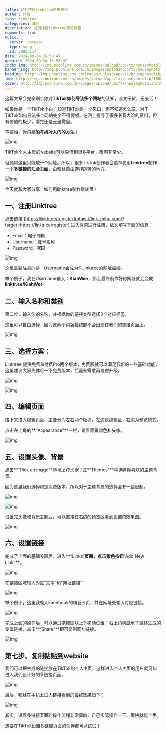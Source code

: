 ```yaml
---
title: 站外神器linktree使用教程
author: 作者
tags: linktree
categories: 其他
description: 站外神器linktree使用教程
comments: true
music:
  server: netease
  type: song
  id: 30903117
date: 2024-09-04 16:58:47
updated: 2024-09-04 16:58:47
index_img: http://img.pconline.com.cn/images/upload/upc/tx/housephotolib/1808/27/c0/105800988_1535343154593.jpg
banner_img: http://img.pconline.com.cn/images/upload/upc/tx/housephotolib/1808/27/c0/105800988_1535343154593.jpg
headimg: http://img.pconline.com.cn/images/upload/upc/tx/housephotolib/1808/27/c0/105800988_1535343154593.jpg
img: http://img.pconline.com.cn/images/upload/upc/tx/housephotolib/1808/27/c0/105800988_1535343154593.jpg
cover: http://img.pconline.com.cn/images/upload/upc/tx/housephotolib/1808/27/c0/105800988_1535343154593.jpg
---
```


这篇文章会完全刷新你对**TikTok如何导流多个网站**的认知，全文干货，无废话！

如果你是一个TikTok小白，知道TikTok是一个风口，但不知道怎么玩，对于TikTok如何导流多个网站完全不得要领。在网上搜寻了很多长篇大论的资料，但有价值的极少，看完还是云里雾里。

不要怕，你只是**没有找对入门的方法**！

![img](https://pic1.zhimg.com/80/v2-c0c9a787107eebace83eb7837ba62da0_720w.webp)

TikTok个人主页的website可以导流到很多平台，限制非常少。

但通常这里只能放一个网址。所以，很多TikTok创作者会选择使用**Linktree**制作一个**多链接的汇合页面**，由粉丝自由选择跳转的地方。

![img](https://pic2.zhimg.com/80/v2-700ec506815bad2d6cbedd9609b1cfc9_720w.webp)

今天就和大家分享，如何用linktree制作跳转页！

## 一、注册Linktree

点击链接 [https://linktr.ee/register](https://link.zhihu.com/?target=https://linktr.ee/register) 进入官网进行注册，依次填写下面的信息：

- Email：电子邮箱
- Username：账号名称
- Password：密码

![img](https://pic1.zhimg.com/80/v2-ed1400954b3a01f86fb7317f379c830c_720w.webp)

这里需要注意的是，Username会成为你Linktree的网址后缀。

举个例子，我在Username输入：**KiahWee**，那么最终制作好的网址就会变成 **linktr.ee/KiahWee**

## 二、输入名称和类别

第二步，输入你的名称，并根据你的链接类型选择3个对应标签。

这里可以自由选择，因为这两个内容最终都不会出现在我们的链接页面上。

![img](https://pic3.zhimg.com/80/v2-72e122ff949e7b36c646b6d8a4e5f95a_720w.webp)

## 三、选择方案：

Linktree 提供免费和付费Pro两个版本，免费版就可以满足我们的一些基础功能，这里建议大家先体验一下免费版本，后面有需求再考虑升级。

![img](https://pic3.zhimg.com/80/v2-af6f2b1722fa8e229bd590da57620972_720w.webp)

![img](https://pic4.zhimg.com/80/v2-eff6ade4ca5c0c9d5e3c82c248ae77d3_720w.webp)

## 四、编辑页面

接下来进入编辑页面，主要分为左右两个板块，左边是编辑区，右边为预览模式。

点击左上角的**“Appearance”**一栏，设置背景颜色和头像。

![img](https://pic3.zhimg.com/80/v2-af60cc6590a178bea1340c26122451a2_720w.webp)

## 五、设置头像、背景

点击**“Pick an image”\**即可上传头像；在\**“Themes”**中选择你喜欢的主题背景。

因为这里我们选择的是免费版本，所以对于主题背景的选择会有一些限制。

![img](https://pic3.zhimg.com/80/v2-398310b79ffff9a07292329e724d95f6_720w.webp)

![img](https://pic4.zhimg.com/80/v2-b3b36efb3283e5b3d901eadfd01c17bb_720w.webp)

设置完头像和背景主题后，可以直接在右边的预览区看到设置的效果图。

![img](https://pic4.zhimg.com/80/v2-9e8e3834ec431080fc047bf9ac5f4f63_720w.webp)

## 六、设置链接

完成了上面的基础设置后，进入**“Links”**页面，点击紫色按钮**“Add New Link”**。

![img](https://pic1.zhimg.com/80/v2-d230af6c7bad7c7f7378c0417fb08214_720w.webp)

在链接区域输入对应“文字”和“网址链接”：

![img](https://pic1.zhimg.com/80/v2-45472786e1889d193745f097623ffb50_720w.webp)

举个例子，这里我输入Facebook的粉丝专页，并在网址处输入对应链接。

![img](https://pic1.zhimg.com/80/v2-7ab35432d30bdd6b7fafd34b6422be68_720w.webp)

完成上面的操作后，可以通过拖拽区块上下移动位置；右上角则显示了最终生成的专属链接，点击**“Share”**即可复制网址链接。

![img](https://pic1.zhimg.com/80/v2-10e72b0934a9346334afa4c31ee9e344_720w.webp)

## 第七步、复制黏贴到website

我们可以把生成的链接放在TikTok的个人主页，这样进入个人主页的用户就可以进入我们设计好的多链接页面。

![img](https://pic1.zhimg.com/80/v2-bb27d8155e31ee4f87edd7b2c8c46244_720w.webp)

最后，粉丝在手机上进入链接看到的最终效果如下：

![img](https://pic2.zhimg.com/80/v2-b141a1e123380ad9db9bf597b49b3499_720w.webp)

其实，设置多链接页面的操作流程非常简单，自己实际操作一下，很快就能上手。

想要在TikTok设置多链接页面的伙伴都可以试试！
